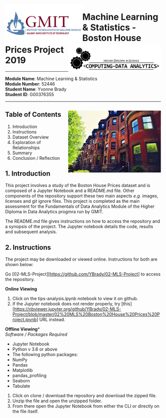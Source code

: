 <img align="left" src="images/GMIT-logo.png" alt="GMIT" width="250"/>                                                      <img align="right" src="images/data-analytics.png" alt="HDipDA" width="300"/>  

# Machine Learning & Statistics - Boston House Prices Project 2019 #

***
**Module Name**: Machine Learning & Statistics  
**Module Number**: 52446  
**Student Name**: Yvonne Brady  
**Student ID**: G00376355  
***

## Table of Contents <img align="right" src="images/boston.jpg" width = "300"> ##
1. Introduction
2. Instructions
3. Dataset Overview
4. Exploration of Relationships
5. Summary
6. Conclusion / Reflection

## 1. Introduction ##
This project involves a study of the Boston House Prices dataset and is composed of a Jupyter Notebook and a README.md file. Other components of the repository support these two main aspects _e.g._ images, licenses and git ignore files. This project is completed as the main assessment for the Fundamentals of Data Analytics Module of the Higher Diploma in Data Analytics progmra run by GMIT.  
  
The README.md file gives instructions on how to access the repository and a synopsis of the project. The Jupyter notebook details the code, results and subsequent analysis.

## 2. Instructions ##
The project may be downloaded or viewed online. Instructions for both are shown below:

Go [02-MLS-Project][https://github.com/YBrady/02-MLS-Project] to access the repository.

**Online Viewing**
1. Click on the tips-analysis.ipynb notebook to view it on github.
3. If the Jupyter notebook does not render properly, try [this][https://nbviewer.jupyter.org/github/YBrady/02-MLS-Project/blob/master/02%20MLS%20Boston%20House%20Prices%20Project.ipynb] URL instead.

**Offline Viewing***  
_Software / Packages Required_  
* Jupyter Notebook
* Python v 3.6 or above
* The following python packages:
 * NumPy
 * Pandas
 * Matplotlib
 * pandas_profiling
 * Seaborn
 * Tabulate

1. Click on clone / download the repository and download the zipped file.
2. Unzip the file and open the unzipped folder. 
3. From there open the Jupyter Notebook from either the CLI or directly on the file itself.

